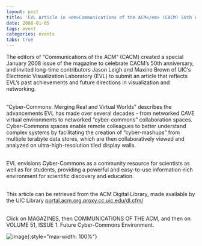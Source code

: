 ```yaml
---
layout: post
title: 'EVL Article in <em>Communications of the ACM</em> (CACM) 50th Anniversary Special Issue'
date: 2008-01-05
tags: event
categories: events
tabs: true
---
```


The editors of &ldquo;Communications of the ACM&rdquo; (CACM) created a special January 2008 issue of the magazine to celebrate CACM&rsquo;s 50th anniversary, and invited long-time contributors Jason Leigh and Maxine Brown of UIC&rsquo;s Electronic Visualization Laboratory (EVL) to submit an article that reflects EVL&rsquo;s past achievements and future directions in visualization and networking.<br><br>

&ldquo;Cyber-Commons: Merging Real and Virtual Worlds&rdquo; describes the advancements EVL has made over several decades - from networked CAVE virtual environments to networked &ldquo;cyber-commons&rdquo; collaboration spaces. Cyber-Commons spaces enable remote colleagues to better understand complex systems by facilitating the creation of &ldquo;cyber-mashups&rdquo; from multiple terabyte data stores, which are then collaboratively viewed and analyzed on ultra-high-resolution tiled display walls.<br><br>

EVL envisions Cyber-Commons as a community resource for scientists as well as for students, providing a powerful and easy-to-use information-rich environment for scientific discovery and education.<br><br>

This article can be retrieved from the ACM Digital Library, made available by the UIC Library <a href="http://portal.acm.org.proxy.cc.uic.edu/dl.cfm">portal.acm.org.proxy.cc.uic.edu/dl.cfm/</a><br><br>

Click on MAGAZINES, then COMMUNICATIONS OF THE ACM, and then on VOLUME 51, ISSUE 1.
Future Cyber-Commons Environment.

![image](https://www.evl.uic.edu/output/originals/camccyber-commons.jpg-srcw.jpg){:style="max-width: 100%"}

